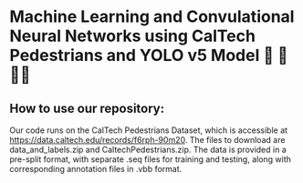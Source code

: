 # Machine Learning and Convulational Neural Networks using CalTech Pedestrians and YOLO v5 Model 🚗 🚷🚶‍♀️

## How to use our repository:

Our code runs on the CalTech Pedestrians Dataset, which is accessible at https://data.caltech.edu/records/f6rph-90m20. The files to download are data_and_labels.zip and CaltechPedestrians.zip. The data is provided in a pre-split format, with separate .seq files for training and testing, along
with corresponding annotation files in .vbb format. 

